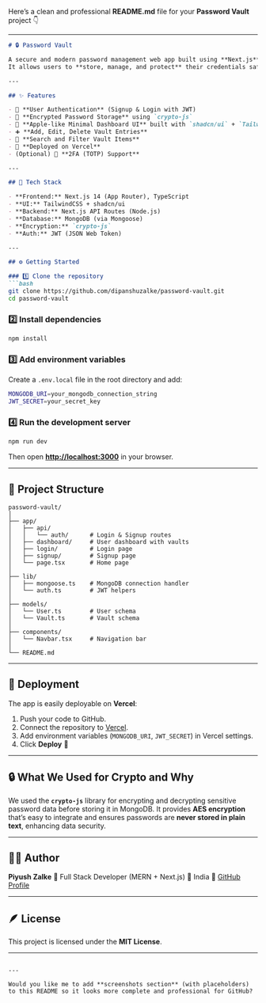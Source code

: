Here’s a clean and professional **README.md** file for your **Password Vault** project 👇

---

````markdown
# 🔒 Password Vault

A secure and modern password management web app built using **Next.js**, **TypeScript**, **MongoDB**, and **crypto-js** for encryption.  
It allows users to **store, manage, and protect** their credentials safely — all inside their personal encrypted vault.

---

## ✨ Features

- 🔐 **User Authentication** (Signup & Login with JWT)
- 🧠 **Encrypted Password Storage** using `crypto-js`
- 🧭 **Apple-like Minimal Dashboard UI** built with `shadcn/ui` + `TailwindCSS`
- ➕ **Add, Edit, Delete Vault Entries**
- 🔎 **Search and Filter Vault Items**
- 🚀 **Deployed on Vercel**
- (Optional) 🪪 **2FA (TOTP) Support**

---

## 🧰 Tech Stack

- **Frontend:** Next.js 14 (App Router), TypeScript  
- **UI:** TailwindCSS + shadcn/ui  
- **Backend:** Next.js API Routes (Node.js)  
- **Database:** MongoDB (via Mongoose)  
- **Encryption:** `crypto-js`  
- **Auth:** JWT (JSON Web Token)  

---

## ⚙️ Getting Started

### 1️⃣ Clone the repository
```bash
git clone https://github.com/dipanshuzalke/password-vault.git
cd password-vault
````

### 2️⃣ Install dependencies

```bash
npm install
```

### 3️⃣ Add environment variables

Create a `.env.local` file in the root directory and add:

```bash
MONGODB_URI=your_mongodb_connection_string
JWT_SECRET=your_secret_key
```

### 4️⃣ Run the development server

```bash
npm run dev
```

Then open **[http://localhost:3000](http://localhost:3000)** in your browser.

---

## 🧱 Project Structure

```
password-vault/
│
├── app/
│   ├── api/
│   │   └── auth/      # Login & Signup routes
│   ├── dashboard/     # User dashboard with vaults
│   ├── login/         # Login page
│   ├── signup/        # Signup page
│   └── page.tsx       # Home page
│
├── lib/
│   ├── mongoose.ts    # MongoDB connection handler
│   └── auth.ts        # JWT helpers
│
├── models/
│   └── User.ts        # User schema
│   └── Vault.ts       # Vault schema
│
├── components/
│   └── Navbar.tsx     # Navigation bar
│
└── README.md
```

---

## 🧪 Deployment

The app is easily deployable on **Vercel**:

1. Push your code to GitHub.
2. Connect the repository to [Vercel](https://vercel.com/).
3. Add environment variables (`MONGODB_URI`, `JWT_SECRET`) in Vercel settings.
4. Click **Deploy** 🚀

---

## 🔒 What We Used for Crypto and Why

We used the **`crypto-js`** library for encrypting and decrypting sensitive password data before storing it in MongoDB.
It provides **AES encryption** that’s easy to integrate and ensures passwords are **never stored in plain text**, enhancing data security.

---

## 👨‍💻 Author

**Piyush Zalke**
💼 Full Stack Developer (MERN + Next.js)
📍 India
🔗 [GitHub Profile](https://github.com/dipanshuzalke)

---

## 🪶 License

This project is licensed under the **MIT License**.

---

```

---

Would you like me to add **screenshots section** (with placeholders) to this README so it looks more complete and professional for GitHub?
```
